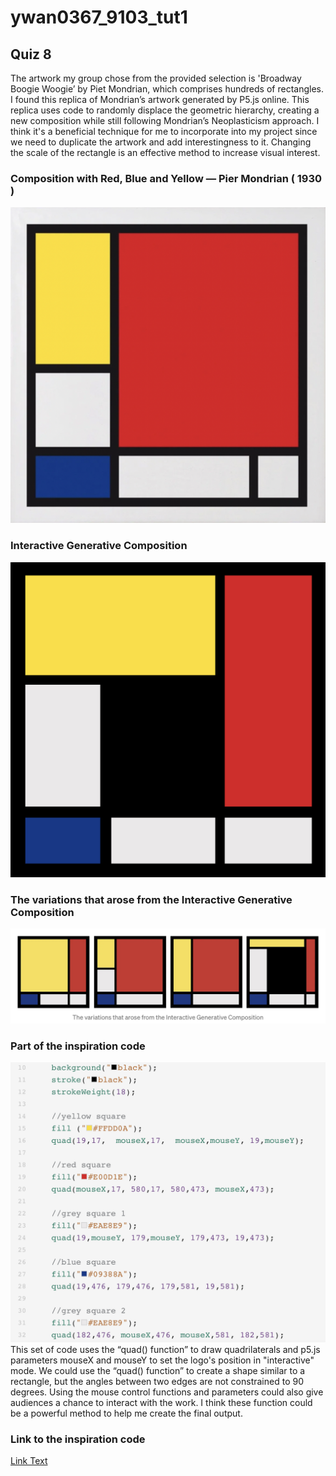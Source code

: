 # ywan0367_9103_tut1
## Quiz 8

The artwork my group chose from the provided selection is 'Broadway Boogie Woogie’ by Piet Mondrian, which comprises hundreds of rectangles. I found this replica of Mondrian’s artwork generated by P5.js online. This replica uses code to randomly displace the geometric hierarchy, creating a new composition while still following Mondrian’s Neoplasticism approach. I think it's a beneficial technique for me to incorporate into my project since we need to duplicate the artwork and add interestingness to it. Changing the scale of the rectangle is an effective method to increase visual interest.
### Composition with Red, Blue and Yellow — Pier Mondrian ( 1930 )
![An image of the Mondrian's artwork](readmeImages/Composition_with_Red_Blue_and_Yellow.jpg)
### Interactive Generative Composition
![An image of the Mondrian's artwork](readmeImages/Interactive_Generative_Composition.jpg)
### The variations that arose from the Interactive Generative Composition
![An image of the Mondrian's artwork](readmeImages/The_variations_that_arose_from_the_Interactive_Generative_Composition.jpg)
### Part of the inspiration code
![An image of part of the inspiration code](readmeImages/Inspiration_Code.jpg)
This set of code uses the “quad() function” to draw quadrilaterals and p5.js parameters mouseX and mouseY to set the logo's position in "interactive" mode. We could use the “quad() function” to create a shape similar to a rectangle, but the angles between two edges are not constrained to 90 degrees. Using the mouse control functions and parameters could also give audiences a chance to interact with the work. I think these function could be a powerful method to help me create the final output. 
### Link to the inspiration code
[Link Text](https://openprocessing.org/sketch/1558289)